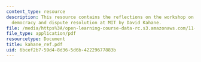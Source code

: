 ```yaml
---
content_type: resource
description: This resource contains the reflections on the workshop on deliberative
  democracy and dispute resolution at MIT by David Kahane.
file: /media/https%3A/open-learning-course-data-rc.s3.amazonaws.com/11-969-workshop-on-deliberative-democracy-and-dispute-resolution-summer-2005/6bcef2b759d48d365d6b42229677883b_kahane_ref.pdf
file_type: application/pdf
resourcetype: Document
title: kahane_ref.pdf
uid: 6bcef2b7-59d4-8d36-5d6b-42229677883b
---
```

